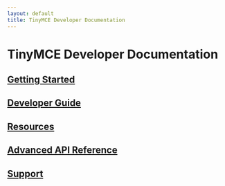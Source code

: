 ```yaml
---
layout: default
title: TinyMCE Developer Documentation
---
```


# TinyMCE Developer Documentation

## [Getting Started](./getting-started/)

## [Developer Guide](./developer-guide/)
## [Resources](./resources/)
## [Advanced API Reference](./api/)
## [Support](./support/)
